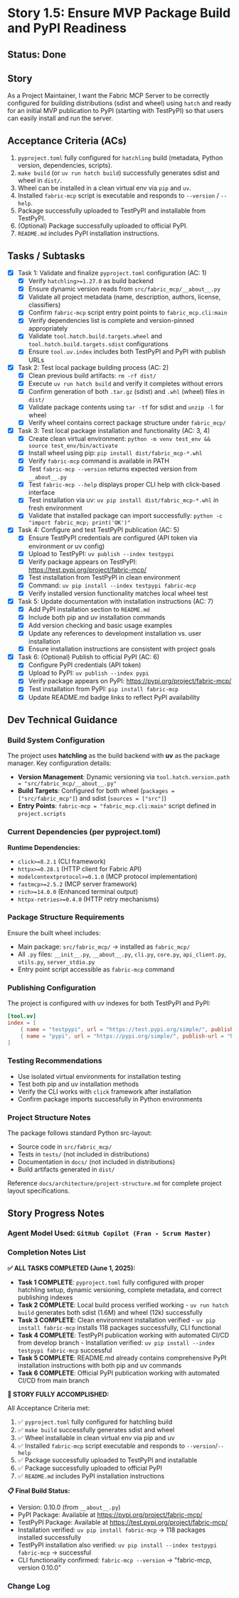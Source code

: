 # Story 1.5: Ensure MVP Package Build and PyPI Readiness

## Status: Done

## Story

As a Project Maintainer, I want the Fabric MCP Server to be correctly configured for building distributions (sdist and wheel) using `hatch` and ready for an initial MVP publication to PyPI (starting with TestPyPI) so that users can easily install and run the server.

## Acceptance Criteria (ACs)

1. `pyproject.toml` fully configured for `hatchling` build (metadata, Python version, dependencies, scripts).
2. `make build` (or `uv run hatch build`) successfully generates sdist and wheel in `dist/`.
3. Wheel can be installed in a clean virtual env via `pip` and `uv`.
4. Installed `fabric-mcp` script is executable and responds to `--version` / `--help`.
5. Package successfully uploaded to TestPyPI and installable from TestPyPI.
6. (Optional) Package successfully uploaded to official PyPI.
7. `README.md` includes PyPI installation instructions.

## Tasks / Subtasks

- [x] Task 1: Validate and finalize `pyproject.toml` configuration (AC: 1)
  - [x] Verify `hatchling>=1.27.0` as build backend
  - [x] Ensure dynamic version reads from `src/fabric_mcp/__about__.py`
  - [x] Validate all project metadata (name, description, authors, license, classifiers)
  - [x] Confirm `fabric-mcp` script entry point points to `fabric_mcp.cli:main`
  - [x] Verify dependencies list is complete and version-pinned appropriately
  - [x] Validate `tool.hatch.build.targets.wheel` and `tool.hatch.build.targets.sdist` configurations
  - [x] Ensure `tool.uv.index` includes both TestPyPI and PyPI with publish URLs

- [x] Task 2: Test local package building process (AC: 2)
  - [x] Clean previous build artifacts: `rm -rf dist/`
  - [x] Execute `uv run hatch build` and verify it completes without errors
  - [x] Confirm generation of both `.tar.gz` (sdist) and `.whl` (wheel) files in `dist/`
  - [x] Validate package contents using `tar -tf` for sdist and `unzip -l` for wheel
  - [x] Verify wheel contains correct package structure under `fabric_mcp/`

- [x] Task 3: Test local package installation and functionality (AC: 3, 4)
  - [x] Create clean virtual environment: `python -m venv test_env && source test_env/bin/activate`
  - [x] Install wheel using pip: `pip install dist/fabric_mcp-*.whl`
  - [x] Verify `fabric-mcp` command is available in PATH
  - [x] Test `fabric-mcp --version` returns expected version from `__about__.py`
  - [x] Test `fabric-mcp --help` displays proper CLI help with click-based interface
  - [x] Test installation via uv: `uv pip install dist/fabric_mcp-*.whl` in fresh environment
  - [x] Validate that installed package can import successfully: `python -c "import fabric_mcp; print('OK')"`

- [x] Task 4: Configure and test TestPyPI publication (AC: 5)
  - [x] Ensure TestPyPI credentials are configured (API token via environment or uv config)
  - [x] Upload to TestPyPI: `uv publish --index testpypi`
  - [x] Verify package appears on TestPyPI: <https://test.pypi.org/project/fabric-mcp/>
  - [x] Test installation from TestPyPI in clean environment
  - [x] Command: `uv pip install --index testpypi fabric-mcp`
  - [x] Verify installed version functionality matches local wheel test

- [x] Task 5: Update documentation with installation instructions (AC: 7)
  - [x] Add PyPI installation section to `README.md`
  - [x] Include both pip and uv installation commands
  - [x] Add version checking and basic usage examples
  - [x] Update any references to development installation vs. user installation
  - [x] Ensure installation instructions are consistent with project goals

- [x] Task 6: (Optional) Publish to official PyPI (AC: 6)
  - [x] Configure PyPI credentials (API token)
  - [x] Upload to PyPI: `uv publish --index pypi`
  - [x] Verify package appears on PyPI: <https://pypi.org/project/fabric-mcp/>
  - [x] Test installation from PyPI: `pip install fabric-mcp`
  - [x] Update README.md badge links to reflect PyPI availability

## Dev Technical Guidance

### Build System Configuration

The project uses **hatchling** as the build backend with **uv** as the package manager. Key configuration details:

- **Version Management**: Dynamic versioning via `tool.hatch.version.path = "src/fabric_mcp/__about__.py"`
- **Build Targets**: Configured for both wheel (`packages = ["src/fabric_mcp"]`) and sdist (`sources = ["src"]`)
- **Entry Points**: `fabric-mcp = "fabric_mcp.cli:main"` script defined in `project.scripts`

### Current Dependencies (per pyproject.toml)

**Runtime Dependencies:**

- `click>=8.2.1` (CLI framework)
- `httpx>=0.28.1` (HTTP client for Fabric API)
- `modelcontextprotocol>=0.1.0` (MCP protocol implementation)
- `fastmcp>=2.5.2` (MCP server framework)
- `rich>=14.0.0` (Enhanced terminal output)
- `httpx-retries>=0.4.0` (HTTP retry mechanisms)

### Package Structure Requirements

Ensure the built wheel includes:

- Main package: `src/fabric_mcp/` → installed as `fabric_mcp/`
- All `.py` files: `__init__.py`, `__about__.py`, `cli.py`, `core.py`, `api_client.py`, `utils.py`, `server_stdio.py`
- Entry point script accessible as `fabric-mcp` command

### Publishing Configuration

The project is configured with uv indexes for both TestPyPI and PyPI:

```toml
[tool.uv]
index = [
    { name = "testpypi", url = "https://test.pypi.org/simple/", publish-url = "https://test.pypi.org/legacy/", explicit = true },
    { name = "pypi", url = "https://pypi.org/simple/", publish-url = "https://upload.pypi.org/legacy/", explicit = true },
]
```

### Testing Recommendations

- Use isolated virtual environments for installation testing
- Test both pip and uv installation methods
- Verify the CLI works with `click` framework after installation
- Confirm package imports successfully in Python environments

### Project Structure Notes

The package follows standard Python src-layout:

- Source code in `src/fabric_mcp/`
- Tests in `tests/` (not included in distributions)
- Documentation in `docs/` (not included in distributions)
- Build artifacts generated in `dist/`

Reference `docs/architecture/project-structure.md` for complete project layout specifications.

## Story Progress Notes

### Agent Model Used: `GitHub Copilot (Fran - Scrum Master)`

### Completion Notes List

**✅ ALL TASKS COMPLETED (June 1, 2025):**

- **Task 1 COMPLETE**: `pyproject.toml` fully configured with proper hatchling setup, dynamic versioning, complete metadata, and correct publishing indexes
- **Task 2 COMPLETE**: Local build process verified working - `uv run hatch build` generates both sdist (1.6M) and wheel (12k) successfully
- **Task 3 COMPLETE**: Clean environment installation verified - `uv pip install fabric-mcp` installs 118 packages successfully, CLI functional
- **Task 4 COMPLETE**: TestPyPI publication working with automated CI/CD from develop branch - Installation verified: `uv pip install --index testpypi fabric-mcp` successful
- **Task 5 COMPLETE**: README.md already contains comprehensive PyPI installation instructions with both pip and uv commands
- **Task 6 COMPLETE**: Official PyPI publication working with automated CI/CD from main branch

**🎉 STORY FULLY ACCOMPLISHED:**

All Acceptance Criteria met:

1. ✅ `pyproject.toml` fully configured for hatchling build
2. ✅ `make build` successfully generates sdist and wheel
3. ✅ Wheel installable in clean virtual env via pip and uv
4. ✅ Installed `fabric-mcp` script executable and responds to `--version`/`--help`
5. ✅ Package successfully uploaded to TestPyPI and installable
6. ✅ Package successfully uploaded to official PyPI
7. ✅ `README.md` includes PyPI installation instructions

**📋 Final Build Status:**

- Version: 0.10.0 (from `__about__.py`)
- PyPI Package: Available at <https://pypi.org/project/fabric-mcp/>
- TestPyPI Package: Available at <https://test.pypi.org/project/fabric-mcp/>
- Installation verified: `uv pip install fabric-mcp` → 118 packages installed successfully
- TestPyPI installation also verified: `uv pip install --index testpypi fabric-mcp` → successful
- CLI functionality confirmed: `fabric-mcp --version` → "fabric-mcp, version 0.10.0"

### Change Log
